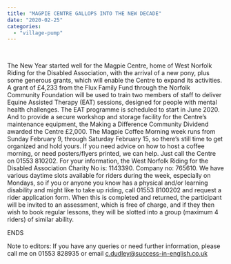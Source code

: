 ```yaml
---
title: "MAGPIE CENTRE GALLOPS INTO THE NEW DECADE"
date: "2020-02-25"
categories: 
  - "village-pump"
---
```


 

The New Year started well for the Magpie Centre, home of West Norfolk Riding for the Disabled Association, with the arrival of a new pony, plus some generous grants, which will enable the Centre to expand its activities. A grant of £4,233 from the Flux Family Fund through the Norfolk Community Foundation will be used to train two members of staff to deliver Equine Assisted Therapy (EAT) sessions, designed for people with mental health challenges. The EAT programme is scheduled to start in June 2020. And to provide a secure workshop and storage facility for the Centre’s maintenance equipment, the Making a Difference Community Dividend awarded the Centre £2,000. The Magpie Coffee Morning week runs from Sunday February 9, through Saturday February 15, so there’s still time to get organized and hold yours. If you need advice on how to host a coffee morning, or need posters/flyers printed, we can help. Just call the Centre on 01553 810202. For your information, the West Norfolk Riding for the Disabled Association Charity No is: 1143390. Company no: 765610. We have various daytime slots available for riders during the week, especially on Mondays, so if you or anyone you know has a physical and/or learning disability and might like to take up riding, call 01553 8100202 and request a rider application form. When this is completed and returned, the participant will be invited to an assessment, which is free of charge, and if they then wish to book regular lessons, they will be slotted into a group (maximum 4 riders) of similar ability.

ENDS

Note to editors: If you have any queries or need further information, please call me on 01553 828935 or email c.dudley@success-in-english.co.uk
